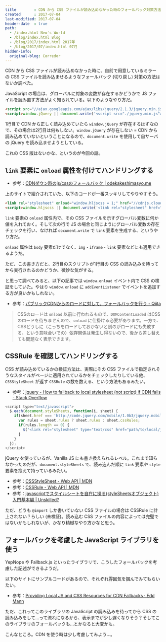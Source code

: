 ```yaml
---
title        : CDN から CSS ファイルが読み込めなかった時のフォールバック対策方法
created      : 2017-07-04
last-modified: 2017-07-04
header-date  : true
path:
  - /index.html Neo's World
  - /blog/index.html Blog
  - /blog/2017/index.html 2017年
  - /blog/2017/07/index.html 07月
hidden-info:
  original-blog: Corredor
---
```


CDN から CSS ファイルが読み込めなかった時に、自前で用意しているミラーの CSS ファイルを読み込ませるようなフォールバック (切り戻し) 対策の方法はないか調べた。

JavaScript の場合は、グローバルに対象の変数が存在するかどうかで JS ファイルを読み直す方法がよく知られている。以下のようなやり方だ。

```html
<script src="//ajax.googleapis.com/ajax/libs/jquery/2.1.3/jquery.min.js"></script>
<script>window.jQuery || document.write('<script src="./jquery.min.js"><\/script>');</script>
```

1行目で CDN から正しく読み込めていたら `window.jQuery` が存在するはずなので、その場合は2行目は何もしない。`window.jQuery` が存在しない = CDN から読み込めていないということになるので、`document.write` を使用して自サーバの jQuery を読み込ませようとしている。

これの CSS 版はないかな、というのが今回の話。

## `link` 要素に `onload` 属性を付けてハンドリングする

- 参考：[CDNダウン時のjs/cssのフォールバック | odekakeshimasyo.me](https://odekakeshimasyo.me/web-cdn-fallback.html)

上のサイトで紹介されていた、以下のコードが一番スッキリしてやりやすそう。

```html
<link rel="stylesheet" onload="window.hljscss = 1;" href="//cdnjs.cloudflare.com/ajax/libs/highlight.js/8.4/styles/docco.min.css">
<script>window.hljscss || document.write('<link rel="stylesheet" href="/highlight.docco.min.css">');</script>
```

`link` 要素の `onload` 属性内で、その CSS ファイルを示すグローバル変数に何か値を入れておく。そして次の行で JS の場合と同じようにグローバル変数の存在チェックを行い、なければ `document.write` で `link` 要素を生成する、というやり方だ。

`onload` 属性は `body` 要素だけでなく、`img`・`iframe`・`link` 要素などにも適用できるようだ。

ただ、この書き方だと、2行目のスクリプトが1行目の CSS の読み込みを待ってから実行されるのかどうか、微妙な気がする。

と思って調べてみると、以下の記事では `window.onload` イベント内で CSS の検証をしていた。やはり `window.onload` に `addEventListener` でイベントを追加する方が良いかもしれない。

- 参考：[パブリックCDNからのロードに対して、フォールバックを行う - Qiita](http://qiita.com/jkr_2255/items/6c195a0de5e3ebaf4ac1#css%E3%81%AE%E5%A0%B4%E5%90%88)

> CSSのロードは `onload` 以前に行われるもので、`DOMContentLoaded` はCSSのロードを待ちませんので、`onload` に仕掛ける必要があります。一方で、CSSどうしに（こっちをロードしておかないと別のがロードにも失敗する、という意味合いでの）依存関係は発生し得ないので、後から差し替えても問題なく表示できます。

## CSSRule を確認してハンドリングする

CSS が読み込めているかの検証方法は、実際にその CSS ファイルで指定されそうなスタイルがページに適用されているかをチェックしたりしている他、`CSSStyleSheet` が返す `CSSRule` の数を数える、という方法もあるみたい。

- 参考：[jquery - How to fallback to local stylesheet (not script) if CDN fails - Stack Overflow](https://stackoverflow.com/questions/7383163/how-to-fallback-to-local-stylesheet-not-script-if-cdn-fails)

```javascript
<script type="text/javascript">
  $.each(document.styleSheets, function(i, sheet) {
    if(sheet.href === 'http://code.jquery.com/mobile/1.0b3/jquery.mobile-1.0b3.min.css') {
      var rules = sheet.rules ? sheet.rules : sheet.cssRules;
      if(rules.length == 0) {
        $('<link rel="stylesheet" type="text/css" href="path/to/local/jquery.mobile-1.0b3.min.css">').appendTo('head');
      }
    }
  });
</script>
```

jQuery を使っているが、Vanilla JS にも書き換えられるレベル。これまで知らなかったのだが、`document.styleSheets` で、読み込んだ順に `link` 要素や `style` 要素を抱えて持っているみたい。

- 参考：[CSSStyleSheet - Web API | MDN](https://developer.mozilla.org/ja/docs/Web/API/CSSStyleSheet)
- 参考：[CSSRule - Web API | MDN](https://developer.mozilla.org/ja/docs/Web/API/CSSRule)
- 参考：[javascriptでスタイルシートを自在に操る(styleSheetsオブジェクト)入門基本編 | Unskilled?](http://unskilled.site/javascriptstylesheets/)

ただ、どうも `@import` しか書いていない CSS ファイルの場合は CSSRule に計上されない？らしい (未検証)。読み込む CSS ファイルの内容によっては完璧ではないかもしれないが、かなり精緻なやり方かなと思う。

## フォールバックを考慮した JavaScript ライブラリを使う

YepNope や Fallback.js といったライブラリで、こうしたフォールバックを考慮した記述ができるようだ。

以下のサイトにサンプルコードがあるので、それぞれ雰囲気を掴んでみてもらいたい。

- 参考：[Providing Local JS and CSS Resources for CDN Fallbacks · Edd Mann](http://eddmann.com/posts/providing-local-js-and-css-resources-for-cdn-fallbacks/)

ただ、これってこのライブラリの JavaScript の読み込みを待ってから CSS の読み込みをして…って流れになるから、表示までが少し遅くなりそう？そしてこのライブラリのフォールバックも…とかなると大変かも。

こんなところ。CDN を使う時は少し考慮してみよう…。
